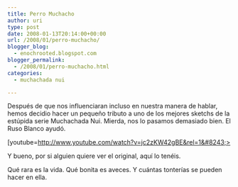 ```yaml
---
title: Perro Muchacho
author: uri
type: post
date: 2008-01-13T20:14:00+00:00
url: /2008/01/perro-muchacho/
blogger_blog:
  - enochrooted.blogspot.com
blogger_permalink:
  - /2008/01/perro-muchacho.html
categories:
  - muchachada nui

---
```

Después de que nos influenciaran incluso en nuestra manera de hablar, hemos decidio hacer un pequeño tributo a uno de los mejores sketchs de la estúpida serie Muchachada Nui. Mierda, nos lo pasamos demasiado bien. El Ruso Blanco ayudó.

[youtube=http://www.youtube.com/watch?v=jc2zKW42gBE&rel=1&#8243;>

Y bueno, por si alguien quiere ver el original, aquí lo tenéis.

Qué rara es la vida. Qué bonita es aveces. Y cuántas tonterías se pueden hacer en ella.